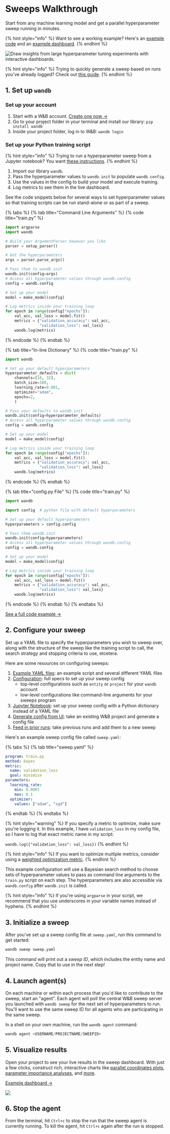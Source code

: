 # Sweeps Walkthrough

Start from any machine learning model and get a parallel hyperparameter sweep running in minutes.

{% hint style="info" %}
Want to see a working example? Here's an [example code](https://github.com/wandb/examples/tree/master/examples/pytorch/pytorch-cnn-fashion) and an [example dashboard](https://wandb.ai/anmolmann/pytorch-cnn-fashion/sweeps/pmqye6u3).
{% endhint %}

![Draw insights from large hyperparameter tuning experiments with interactive dashboards.](<../../.gitbook/assets/image (114).png>)

{% hint style="info" %}
Trying to quickly generate a sweep based on runs you've already logged? Check out [this guide](existing-project.md).
{% endhint %}

## 1. Set up `wandb`

### **Set up your account**

1. Start with a W\&B account. [Create one now →](http://app.wandb.ai)
2. Go to your project folder in your terminal and install our library: `pip install wandb`
3. Inside your project folder, log in to W\&B: `wandb login`

### **Set up your Python training script**

{% hint style="info" %}
Trying to run a hyperparameter sweep from a Jupyter notebook? You want [these instructions](python-api.md).
{% endhint %}

1. Import our library `wandb`.
2. Pass the hyperparameter values to `wandb.init` to populate `wandb.config`.
3. Use the values in the config to build your model and execute training.
4. Log metrics to see them in the live dashboard.

See the code snippets below for several ways to set hyperparameter values so that training scripts can be run stand-alone or as part of a sweep.

{% tabs %}
{% tab title="Command Line Arguments" %}
{% code title="train.py" %}
```python
import argparse
import wandb

# Build your ArgumentParser however you like
parser = setup_parser()

# Get the hyperparameters
args = parser.parse_args()

# Pass them to wandb.init
wandb.init(config=args)
# Access all hyperparameter values through wandb.config
config = wandb.config

# Set up your model
model = make_model(config)

# Log metrics inside your training loop
for epoch in range(config["epochs"]):
    val_acc, val_loss = model.fit()
    metrics = {"validation_accuracy": val_acc,
               "validation_loss": val_loss}
    wandb.log(metrics)
```
{% endcode %}
{% endtab %}

{% tab title="In-line Dictionary" %}
{% code title="train.py" %}
```python
import wandb

# Set up your default hyperparameters
hyperparameter_defaults = dict(
    channels=[16, 32],
    batch_size=100,
    learning_rate=0.001,
    optimizer="adam",
    epochs=2,
    )

# Pass your defaults to wandb.init
wandb.init(config=hyperparameter_defaults)
# Access all hyperparameter values through wandb.config
config = wandb.config

# Set up your model
model = make_model(config)

# Log metrics inside your training loop
for epoch in range(config["epochs"]):
    val_acc, val_loss = model.fit()
    metrics = {"validation_accuracy": val_acc,
               "validation_loss": val_loss}
    wandb.log(metrics)
```
{% endcode %}
{% endtab %}

{% tab title="config.py File" %}
{% code title="train.py" %}
```python
import wandb

import config  # python file with default hyperparameters

# Set up your default hyperparameters
hyperparameters = config.config

# Pass them wandb.init
wandb.init(config=hyperparameters)
# Access all hyperparameter values through wandb.config
config = wandb.config

# Set up your model
model = make_model(config)

# Log metrics inside your training loop
for epoch in range(config["epochs"]):
    val_acc, val_loss = model.fit()
    metrics = {"validation_accuracy": val_acc,
               "validation_loss": val_loss}
    wandb.log(metrics)
```
{% endcode %}
{% endtab %}
{% endtabs %}

[See a full code example →](https://github.com/wandb/examples/tree/master/examples/pytorch/pytorch-cnn-fashion)

## 2. Configure your sweep

Set up a YAML file to specify the hyperparameters you wish to sweep over, along with the structure of the sweep like the training script to call, the search strategy and stopping criteria to use, etcetera.

Here are some resources on configuring sweeps:

1. [Example YAML files](https://github.com/wandb/examples/tree/master/examples/keras/keras-cnn-fashion): an example script and several different YAML files
2. [Configuration](configuration.md): full specs to set up your sweep config
   * top-level configurations such as `entity` or `project` for your `wandb` account
   * low-level configurations like command-line arguments for your sweeps program
3. [Jupyter Notebook](python-api.md): set up your sweep config with a Python dictionary instead of a YAML file
4. [Generate config from UI](existing-project.md): take an existing W\&B project and generate a config file
5. [Feed in prior runs](https://docs.wandb.com/sweeps/existing-project#seed-a-new-sweep-with-existing-runs): take previous runs and add them to a new sweep

Here's an example sweep config file called `sweep.yaml`:

{% tabs %}
{% tab title="sweep.yaml" %}
```yaml
program: train.py
method: bayes
metric:
  name: validation_loss
  goal: minimize
parameters:
  learning_rate:
    min: 0.0001
    max: 0.1
  optimizer:
    values: ["adam", "sgd"]
```
{% endtab %}
{% endtabs %}

{% hint style="warning" %}
If you specify a metric to optimize, make sure you're logging it. In this example, I have `validation_loss` in my config file, so I have to log that exact metric name in my script:

`wandb.log({"validation_loss": val_loss})`
{% endhint %}

{% hint style="info" %}
If you want to optimize multiple metrics, consider using a [weighted optimization metric](faq.md#optimizing-multiple-metrics).
{% endhint %}

This example configuration will use a Bayesian search method to choose sets of hyperparameter values to pass as command line arguments to the `train.py` script on each step. The hyperparameters are also accessible via `wandb.config` after `wandb.init` is called.

{% hint style="info" %}
If you're using `argparse` in your script, we recommend that you use underscores in your variable names instead of hyphens.
{% endhint %}

## 3. Initialize a sweep

After you've set up a sweep config file at `sweep.yaml`, run this command to get started:

```python
wandb sweep sweep.yaml
```

This command will print out a _sweep ID_, which includes the entity name and project name. Copy that to use in the next step!

## 4. Launch agent(s)

On each machine or within each process that you'd like to contribute to the sweep, start an "agent". Each agent will poll the central W\&B sweep server you launched with `wandb sweep` for the next set of hyperparameters to run. You'll want to use the same sweep ID for all agents who are participating in the same sweep.

In a shell on your own machine, run the `wandb agent` command:

```python
wandb agent <USERNAME/PROJECTNAME/SWEEPID>
```

## 5. Visualize results

Open your project to see your live results in the sweep dashboard. With just a few clicks, construct rich, interactive charts like [parallel coordinates plots](../../ref/app/features/panels/parallel-coordinates.md),[ parameter importance analyses](../../ref/app/features/panels/parameter-importance.md), and [more](../../ref/app/features/panels/).

[Example dashboard →](https://wandb.ai/anmolmann/pytorch-cnn-fashion/sweeps/pmqye6u3)

![](<../../.gitbook/assets/image (88) (2) (3) (3) (3) (3) (3) (1) (3) (1) (1) (1) (1) (1) (1) (1) (1) (1) (6) (1) (3) (1) (1) (1) (1) (1) (1) (1) (1) (1) (1) (1) (1) (1) (1) (1) (1) (1) (1) (1) (1) (1) (1) (1) (1) (1) (1) (1) (11) (1) (1) (1) (1) (1) (10) (5).png>)

## 6. Stop the agent

From the terminal, hit `Ctrl+c` to stop the run that the sweep agent is currently running. To kill the agent, hit `Ctrl+c` again after the run is stopped.
